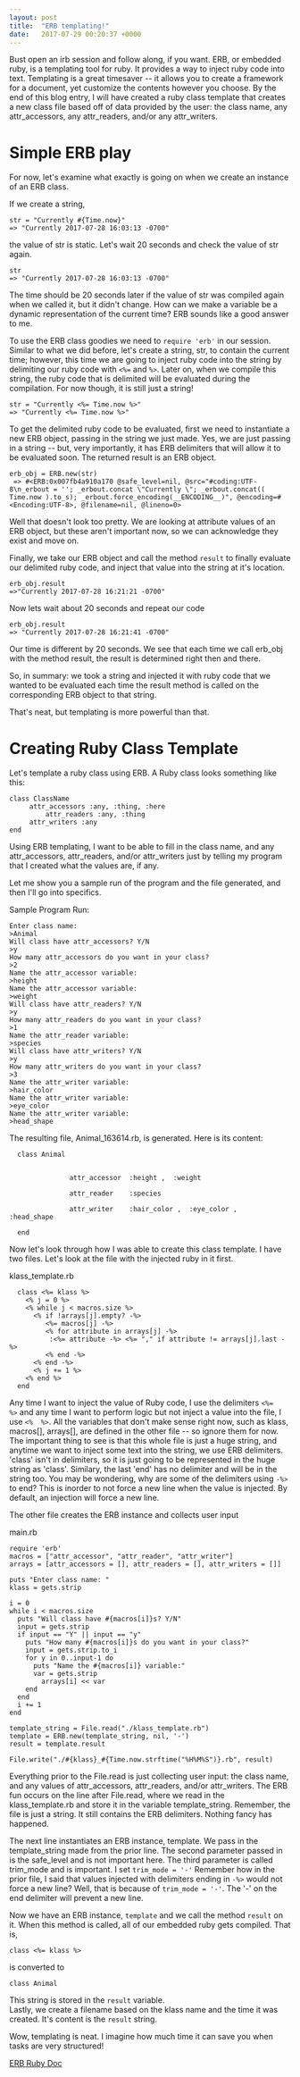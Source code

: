 ```yaml
---
layout: post
title:  "ERB templating!"
date:   2017-07-29 00:20:37 +0000
---
```


Bust open an irb session and follow along, if you want.  ERB, or embedded ruby, is a templating tool for ruby.  It provides a way to inject ruby code into text.  Templating is a great timesaver -- it allows you to create a framework for a document, yet customize the contents however you choose.  By the end of this blog entry, I will have created a ruby class template that creates a new class file based off of data provided by the user: the class name, any attr_accessors, any attr_readers, and/or any attr_writers.  
# Simple ERB play
For now, let's examine what exactly is going on when we create an instance of an ERB class.  

If we create a string,
```
str = "Currently #{Time.now}"
=> "Currently 2017-07-28 16:03:13 -0700"
```
the value of str is static.  Let's wait 20 seconds and check the value of str again.
```
str
=> "Currently 2017-07-28 16:03:13 -0700"
```
The time should be 20 seconds later if the value of str was compiled again when we called it, but it didn't change.  How can we make a variable be a dynamic representation of the current time?  ERB sounds like a good answer to me. 

To use the ERB class goodies we need to ```require 'erb'``` in our session.  Similar to what we did before, let's create a string, str, to contain the current time; however, this time we are going to inject ruby code into the string by delimiting our ruby code with ```<%=``` and ```%>```.  Later on, when we compile this string, the ruby code that is delimited will be evaluated during the compilation.  For now though, it is still just a string!
```
str = "Currently <%= Time.now %>"
=> "Currently <%= Time.now %>"
```
To get the delimited ruby code to be evaluated, first we need to instantiate a new ERB object, passing in the string we just made.  Yes, we are just passing in a string -- but, very importantly, it has ERB delimiters that will allow it to be evaluated soon.  The returned result is an ERB object.  
```
erb_obj = ERB.new(str)
 => #<ERB:0x007fb4a910a170 @safe_level=nil, @src="#coding:UTF-8\n_erbout = ''; _erbout.concat \"Currently \"; _erbout.concat(( Time.now ).to_s); _erbout.force_encoding(__ENCODING__)", @encoding=#<Encoding:UTF-8>, @filename=nil, @lineno=0>
```

Well that doesn't look too pretty.  We are looking at attribute values of an ERB object, but these aren't important now, so we can acknowledge they exist and move on.

Finally, we take our ERB object and call the method ```result``` to finally evaluate our delimited ruby code, and inject that value into the string at it's location.
```
erb_obj.result
=>"Currently 2017-07-28 16:21:21 -0700"
```
Now lets wait about 20 seconds and repeat our code
```
erb_obj.result
=> "Currently 2017-07-28 16:21:41 -0700"
```
Our time is different by 20 seconds.  We see that each time we call erb_obj with the method result, the result is determined right then and there.  

So, in summary: we took a string and injected it with ruby code that we wanted to be evaluated each time the result method is called on the corresponding ERB object to that string.  

That's neat, but templating is more powerful than that.

# Creating Ruby Class Template

Let's template a ruby class using ERB.  A Ruby class looks something like this:
```
class ClassName
     attr_accessors :any, :thing, :here
		 attr_readers :any, :thing
     attr_writers :any
end
```

Using ERB templating, I want to be able to fill in the class name, and any attr_accessors, attr_readers, and/or attr_writers just by telling my program that I created what the values are, if any.

Let me show you a sample run of the program and the file generated, and then I'll go into specifics.

Sample Program Run:
```
Enter class name:
>Animal
Will class have attr_accessors? Y/N
>y
How many attr_accessors do you want in your class?
>2
Name the attr_accessor variable:
>height
Name the attr_accessor variable:
>weight
Will class have attr_readers? Y/N
>y
How many attr_readers do you want in your class?
>1
Name the attr_reader variable:
>species
Will class have attr_writers? Y/N
>y
How many attr_writers do you want in your class?
>3
Name the attr_writer variable:
>hair_color
Name the attr_writer variable:
>eye_color
Name the attr_writer variable:
>head_shape
```

The resulting file, Animal_163614.rb, is generated.  Here is its content:
```
  class Animal
    
    
               attr_accessor  :height ,  :weight                      
    
               attr_reader    :species                      
    
               attr_writer    :hair_color ,  :eye_color ,   :head_shape                      
    
  end
```


Now let's look through how I was able to create this class template.  I have two files.  Let's look at the file with the injected ruby in it first.

klass_template.rb
```
  class <%= klass %>
    <% j = 0 %>
    <% while j < macros.size %>
      <% if !arrays[j].empty? -%>
         <%= macros[j] -%>
         <% for attribute in arrays[j] -%>
          :<%= attribute -%> <%= "," if attribute != arrays[j].last -%>
         <% end -%>
      <% end -%>
      <% j += 1 %>
    <% end %>
  end
```

Any time I want to inject the value of Ruby code, I use the delimiters ```<%=    %>``` and any time I want to perform logic but not inject a value into the file, I use ```<%  %>```.  All the variables that don't make sense right now, such as klass, macros[], arrays[], are defined in the other file -- so ignore them for now.  The important thing to see is that this whole file is just a huge string, and anytime we want to inject some text into the string, we use ERB delimiters.  'class' isn't in delimiters, so it is just going to be represented in the huge string as 'class'.  Similary, the last 'end' has no delimiter and will be in the string too.  You may be wondering, why are some of the delimiters using ```-%>``` to end?  This is inorder to not force a new line when the value is injected.  By default, an injection will force a new line.  

The other file creates the ERB instance and collects user input

main.rb
```
require 'erb'
macros = ["attr_accessor", "attr_reader", "attr_writer"]
arrays = [attr_accessors = [], attr_readers = [], attr_writers = []]

puts "Enter class name: "
klass = gets.strip

i = 0
while i < macros.size
  puts "Will class have #{macros[i]}s? Y/N"
  input = gets.strip
  if input == "Y" || input == "y"
    puts "How many #{macros[i]}s do you want in your class?"
    input = gets.strip.to_i
    for y in 0..input-1 do
      puts "Name the #{macros[i]} variable:"
      var = gets.strip
        arrays[i] << var
    end
  end
  i += 1
end

template_string = File.read("./klass_template.rb")
template = ERB.new(template_string, nil, '-')
result = template.result

File.write("./#{klass}_#{Time.now.strftime("%H%M%S")}.rb", result)
```

Everything prior to the File.read is just collecting user input:  the class name, and any values of attr_accessors, attr_readers, and/or attr_writers.  The ERB fun occurs on the line after File.read, where we read in the klass_template.rb and store it in the variable template_string.  Remember, the file is just a string.  It still contains the ERB delimiters.  Nothing fancy has happened.

The next line instantiates an ERB instance, template.  We pass in the template_string made from the prior line. The second parameter passed in is the safe_level and is not important here.  The third parameter is called trim_mode and is important.  I set ```trim_mode = '-'``` Remember how in the prior file, I said that values injected with delimiters ending in ```-%>``` would not force a new line?  Well, that is because of ```trim_mode = '-'```.  The '-' on the end delimiter will prevent a new line.

Now we have an ERB instance, ```template``` and we call the method ```result``` on it.  When this method is called, all of our embedded ruby gets compiled.  That is,
```
class <%= klass %>
```
is converted to 
```
class Animal
```
This string is stored in the ```result``` variable.  
Lastly, we create a filename based on the klass name and the time it was created.  It's content is the ```result``` string.



Wow, templating is neat.  I imagine how much time it can save you when tasks are very structured!


[ERB Ruby Doc](https://ruby-doc.org/stdlib-2.4.1/libdoc/erb/rdoc/ERB.html)
